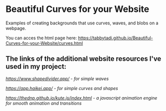 # Beautiful Curves for your Website
Examples of creating backgrounds that use curves, waves, and blobs on a webpage.

You can acces the html page here: https://tabbytadi.github.io/Beautiful-Curves-for-your-Website/curves.html

## The links of the additional website resources I've used in my project:

*https://www.shapedivider.app/ - for simple waves*

*https://app.haikei.app/ - for simple curves and shapes*

*https://thednp.github.io/kute.js/index.html - a javascript animation engine for smooth animation and transitions*

